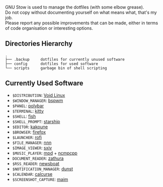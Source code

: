GNU Stow is used to manage the dotfiles (with some elbow grease).  
Do not copy without documenting yourself on what means what, that's my job.  
Please report any possible improvements that can be made, either in terms of code organisation or interesting options.  

## Directories Hierarchy
```
.
├── .backup		dotfiles for currently unused software
├── config		dotfiles for used software
└── scripts		garbage bin of shell scripting
```

## Currently Used Software
* `$DISTRIBUTION`: [Void Linux](https://voidlinux.org/)
* `$WINDOW_MANAGER`: [bspwm](https://github.com/baskerville/bspwm)
* `$PANEL`: [polybar](https://github.com/polybar/polybar)
* `$TERMINAL`: [kitty](https://github.com/kovidgoyal/kitty)
* `$SHELL`: [fish](https://github.com/fish-shell/fish-shell)
* `$SHELL_PROMPT`: [starship](https://github.com/starship/starship)
* `$EDITOR`: [kakoune](https://github.com/mawww/kakoune)
* `$BROWSER`: [firefox](https://www.mozilla.org/en-US/firefox/new/)
* `$LAUNCHER`: [rofi](https://github.com/davatorium/rofi)
* `$FILE_MANAGER`: [nnn](https://github.com/jarun/nnn)
* `$IMAGE_VIEWER`: [sxiv](https://github.com/muennich/sxiv)
* `$MUSIC_PLAYER`: [mpd](https://github.com/MusicPlayerDaemon/MPD) + [ncmpcpp](https://github.com/ncmpcpp/ncmpcpp)
* `DOCUMENT_READER`: [zathura](https://git.pwmt.org/pwmt/zathura)
* `$RSS_READER`: [newsboat](https://github.com/newsboat/newsboat)
* `$NOTIFICATION_MANAGER`: [dunst](https://github.com/dunst-project/dunst)
* `$CALENDAR`: [calcurse](https://github.com/lfos/calcurse)
* `$SCREENSHOT_CAPTURE`: [maim](https://github.com/naelstrof/maim)
